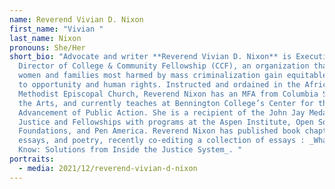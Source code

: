 ```yaml
---
name: Reverend Vivian D. Nixon
first_name: "Vivian "
last_name: Nixon
pronouns: She/Her
short_bio: "Advocate and writer **Reverend Vivian D. Nixon** is Executive
  Director of College & Community Fellowship (CCF), an organization that helps
  women and families most harmed by mass criminalization gain equitable access
  to opportunity and human rights. Instructed and ordained in the African
  Methodist Episcopal Church, Reverend Nixon has an MFA from Columbia School of
  the Arts, and currently teaches at Bennington College’s Center for the
  Advancement of Public Action. She is a recipient of the John Jay Medal for
  Justice and Fellowships with programs at the Aspen Institute, Open Society
  Foundations, and Pen America. Reverend Nixon has published book chapters,
  essays, and poetry, recently co-editing a collection of essays : _What We
  Know: Solutions from Inside the Justice System_. "
portraits:
  - media: 2021/12/reverend-vivian-d-nixon
---
```

